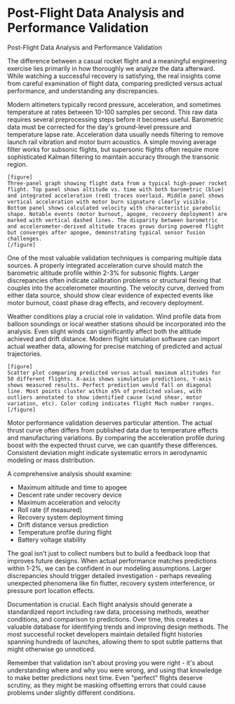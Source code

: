 # Post-Flight Data Analysis and Performance Validation

Post-Flight Data Analysis and Performance Validation

The difference between a casual rocket flight and a meaningful engineering exercise lies primarily in how thoroughly we analyze the data afterward. While watching a successful recovery is satisfying, the real insights come from careful examination of flight data, comparing predicted versus actual performance, and understanding any discrepancies.

Modern altimeters typically record pressure, acceleration, and sometimes temperature at rates between 10-100 samples per second. This raw data requires several preprocessing steps before it becomes useful. Barometric data must be corrected for the day's ground-level pressure and temperature lapse rate. Acceleration data usually needs filtering to remove launch rail vibration and motor burn acoustics. A simple moving average filter works for subsonic flights, but supersonic flights often require more sophisticated Kalman filtering to maintain accuracy through the transonic region.

```
[figure]
Three-panel graph showing flight data from a typical high-power rocket flight. Top panel shows altitude vs. time with both barometric (blue) and integrated acceleration (red) traces overlaid. Middle panel shows vertical acceleration with motor burn signature clearly visible. Bottom panel shows calculated velocity with characteristic parabolic shape. Notable events (motor burnout, apogee, recovery deployment) are marked with vertical dashed lines. The disparity between barometric and accelerometer-derived altitude traces grows during powered flight but converges after apogee, demonstrating typical sensor fusion challenges.
[/figure]
```

One of the most valuable validation techniques is comparing multiple data sources. A properly integrated acceleration curve should match the barometric altitude profile within 2-3% for subsonic flights. Larger discrepancies often indicate calibration problems or structural flexing that couples into the accelerometer mounting. The velocity curve, derived from either data source, should show clear evidence of expected events like motor burnout, coast phase drag effects, and recovery deployment.

Weather conditions play a crucial role in validation. Wind profile data from balloon soundings or local weather stations should be incorporated into the analysis. Even slight winds can significantly affect both the altitude achieved and drift distance. Modern flight simulation software can import actual weather data, allowing for precise matching of predicted and actual trajectories.

```
[figure]
Scatter plot comparing predicted versus actual maximum altitudes for 50 different flights. X-axis shows simulation predictions, Y-axis shows measured results. Perfect prediction would fall on diagonal line. Most points cluster within ±5% of predicted values, with outliers annotated to show identified cause (wind shear, motor variation, etc). Color coding indicates flight Mach number ranges.
[/figure]
```

Motor performance validation deserves particular attention. The actual thrust curve often differs from published data due to temperature effects and manufacturing variations. By comparing the acceleration profile during boost with the expected thrust curve, we can quantify these differences. Consistent deviation might indicate systematic errors in aerodynamic modeling or mass distribution.

A comprehensive analysis should examine:
- Maximum altitude and time to apogee
- Descent rate under recovery device
- Maximum acceleration and velocity
- Roll rate (if measured)
- Recovery system deployment timing
- Drift distance versus prediction
- Temperature profile during flight
- Battery voltage stability

The goal isn't just to collect numbers but to build a feedback loop that improves future designs. When actual performance matches predictions within 1-2%, we can be confident in our modeling assumptions. Larger discrepancies should trigger detailed investigation - perhaps revealing unexpected phenomena like fin flutter, recovery system interference, or pressure port location effects.

Documentation is crucial. Each flight analysis should generate a standardized report including raw data, processing methods, weather conditions, and comparison to predictions. Over time, this creates a valuable database for identifying trends and improving design methods. The most successful rocket developers maintain detailed flight histories spanning hundreds of launches, allowing them to spot subtle patterns that might otherwise go unnoticed.

Remember that validation isn't about proving you were right - it's about understanding where and why you were wrong, and using that knowledge to make better predictions next time. Even "perfect" flights deserve scrutiny, as they might be masking offsetting errors that could cause problems under slightly different conditions.